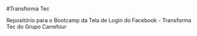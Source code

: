 #Transforma Tec

Repositório para o Bootcamp da Tela de Login do Facebook - Transforma Tec do Grupo Carrefour
